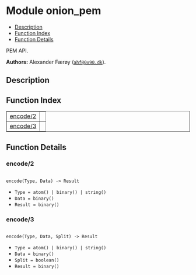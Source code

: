 

# Module onion_pem #
* [Description](#description)
* [Function Index](#index)
* [Function Details](#functions)

PEM API.

__Authors:__ Alexander Færøy ([`ahf@0x90.dk`](mailto:ahf@0x90.dk)).

<a name="description"></a>

## Description ##
<a name="index"></a>

## Function Index ##


<table width="100%" border="1" cellspacing="0" cellpadding="2" summary="function index"><tr><td valign="top"><a href="#encode-2">encode/2</a></td><td></td></tr><tr><td valign="top"><a href="#encode-3">encode/3</a></td><td></td></tr></table>


<a name="functions"></a>

## Function Details ##

<a name="encode-2"></a>

### encode/2 ###

<pre><code>
encode(Type, Data) -&gt; Result
</code></pre>

<ul class="definitions"><li><code>Type = atom() | binary() | string()</code></li><li><code>Data = binary()</code></li><li><code>Result = binary()</code></li></ul>

<a name="encode-3"></a>

### encode/3 ###

<pre><code>
encode(Type, Data, Split) -&gt; Result
</code></pre>

<ul class="definitions"><li><code>Type = atom() | binary() | string()</code></li><li><code>Data = binary()</code></li><li><code>Split = boolean()</code></li><li><code>Result = binary()</code></li></ul>

